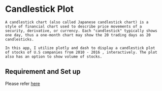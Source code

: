 # Candlestick Plot

    A candlestick chart (also called Japanese candlestick chart) is a style of financial chart used to describe price movements of a security, derivative, or currency. Each "candlestick" typically shows one day, thus a one-month chart may show the 20 trading days as 20 candlesticks.

    In this app, I utilize plotly and dash to display a candlestick plot of stocks of U.S companies from 2010 - 2016 , interactively. The plot also has an option to show volume of stocks.

## Requirement and Set up

Please refer [here]()